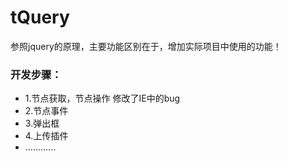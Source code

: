tQuery
======

参照jquery的原理，主要功能区别在于，增加实际项目中使用的功能！
<br/>
<h3>开发步骤：</h3>
<ul>
<li>
   1.节点获取，节点操作
   修改了IE中的bug
</li>
<li>
   2.节点事件
</li>
<li>
   3.弹出框
</li>
<li>
   4.上传插件
</li>
<li>
   ............
</li>

</ul>